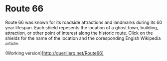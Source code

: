 # Route 66
Route 66 was known for its roadside attractions and landmarks during its 60 year lifespan. Each shield repesents the location of a ghost town, building, attraction, or other point of interest along the historic route. Click on the shields for the name of the location and the coresponding Engish Wikipedia article. 

(Working version)[http://guerillero.net/Route66]
